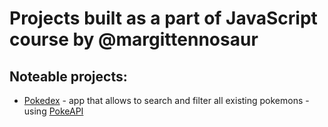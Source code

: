 # Projects built as a part of JavaScript course by @margittennosaur

## Noteable projects:
- [Pokedex](https://github.com/pixelsnow/margit_js_sandbox/blob/main/220927_week8/pokedex2/) - app that allows to search and filter all existing pokemons - using [PokeAPI](https://pokeapi.co/)
